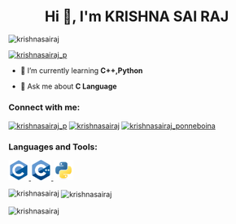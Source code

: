 <h1 align="center">Hi 👋, I'm KRISHNA SAI RAJ</h1>
<p align="left"> <img src="https://komarev.com/ghpvc/?username=krishnasairaj&label=Profile%20views&color=0e75b6&style=flat" alt="krishnasairaj" /> </p>

<p align="left"> <a href="https://twitter.com/krishnasairaj_p" target="blank"><img src="https://img.shields.io/twitter/follow/krishnasairaj_p?logo=twitter&style=for-the-badge" alt="krishnasairaj_p" /></a> </p>

- 🌱 I’m currently learning **C++,Python**

- 💬 Ask me about **C Language**

<h3 align="left">Connect with me:</h3>
<p align="left">
<a href="https://twitter.com/krishnasairaj_p" target="blank"><img align="center" src="https://raw.githubusercontent.com/rahuldkjain/github-profile-readme-generator/master/src/images/icons/Social/twitter.svg" alt="krishnasairaj_p" height="30" width="40" /></a>
<a href="https://linkedin.com/in/krishnasairaj" target="blank"><img align="center" src="https://raw.githubusercontent.com/rahuldkjain/github-profile-readme-generator/master/src/images/icons/Social/linked-in-alt.svg" alt="krishnasairaj" height="30" width="40" /></a>
<a href="https://instagram.com/krishnasairaj_ponneboina" target="blank"><img align="center" src="https://raw.githubusercontent.com/rahuldkjain/github-profile-readme-generator/master/src/images/icons/Social/instagram.svg" alt="krishnasairaj_ponneboina" height="30" width="40" /></a>
</p>

<h3 align="left">Languages and Tools:</h3>
<p align="left"> <a href="https://www.cprogramming.com/" target="_blank" rel="noreferrer"> <img src="https://raw.githubusercontent.com/devicons/devicon/master/icons/c/c-original.svg" alt="c" width="40" height="40"/> </a> <a href="https://www.w3schools.com/cpp/" target="_blank" rel="noreferrer"> <img src="https://raw.githubusercontent.com/devicons/devicon/master/icons/cplusplus/cplusplus-original.svg" alt="cplusplus" width="40" height="40"/> </a> <a href="https://www.python.org" target="_blank" rel="noreferrer"> <img src="https://raw.githubusercontent.com/devicons/devicon/master/icons/python/python-original.svg" alt="python" width="40" height="40"/> </a> </p>

<p><img align="left" src="https://github-readme-stats.vercel.app/api/top-langs?username=krishnasairaj&show_icons=true&locale=en&layout=compact" alt="krishnasairaj" /></p>

<p>&nbsp;<img align="center" src="https://github-readme-stats.vercel.app/api?username=krishnasairaj&show_icons=true&locale=en" alt="krishnasairaj" /></p>

<p><img align="center" src="https://github-readme-streak-stats.herokuapp.com/?user=krishnasairaj&" alt="krishnasairaj" /></p>
